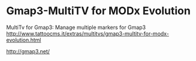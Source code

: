 Gmap3-MultiTV for MODx Evolution
=============
MultiTv for Gmap3: Manage multiple markers for Gmap3
http://www.tattoocms.it/extras/multitvs/gmap3-multitv-for-modx-evolution.html

http://gmap3.net/
